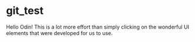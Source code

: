 # git_test
Hello Odin!
This is a lot more effort than simply clicking on the wonderful UI elements that were developed for us to use.
